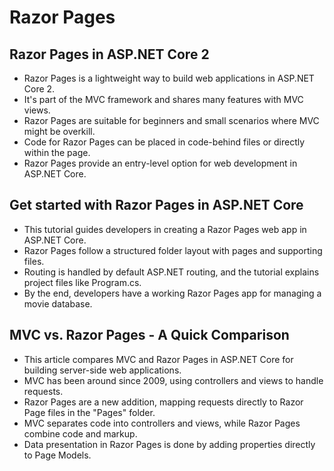 # Razor Pages

## Razor Pages in ASP.NET Core 2

- Razor Pages is a lightweight way to build web applications in ASP.NET Core 2.
- It's part of the MVC framework and shares many features with MVC views.
- Razor Pages are suitable for beginners and small scenarios where MVC might be overkill.
- Code for Razor Pages can be placed in code-behind files or directly within the page.
- Razor Pages provide an entry-level option for web development in ASP.NET Core.

## Get started with Razor Pages in ASP.NET Core

- This tutorial guides developers in creating a Razor Pages web app in ASP.NET Core.
- Razor Pages follow a structured folder layout with pages and supporting files.
- Routing is handled by default ASP.NET routing, and the tutorial explains project files like Program.cs.
- By the end, developers have a working Razor Pages app for managing a movie database.

## MVC vs. Razor Pages - A Quick Comparison

- This article compares MVC and Razor Pages in ASP.NET Core for building server-side web applications.
- MVC has been around since 2009, using controllers and views to handle requests.
- Razor Pages are a new addition, mapping requests directly to Razor Page files in the "Pages" folder.
- MVC separates code into controllers and views, while Razor Pages combine code and markup.
- Data presentation in Razor Pages is done by adding properties directly to Page Models.
